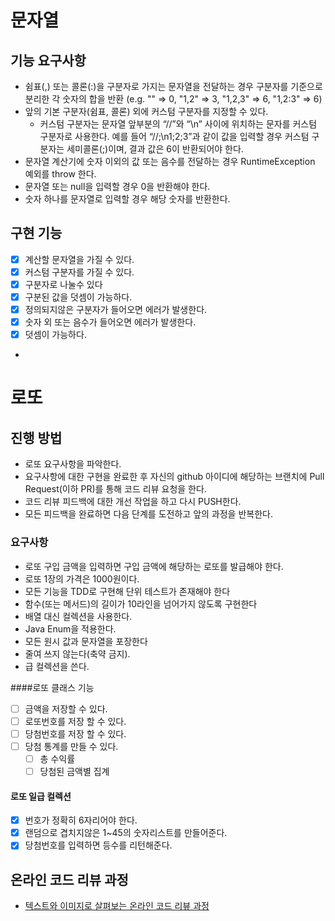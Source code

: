 # 문자열
## 기능 요구사항
 - 쉼표(,) 또는 콜론(:)을 구분자로 가지는 문자열을 전달하는 경우 구분자를 기준으로 분리한 각 숫자의 합을 반환 (e.g. "" => 0, "1,2" => 3, "1,2,3" => 6, "1,2:3" => 6)
 - 앞의 기본 구분자(쉼표, 콜론) 외에 커스텀 구분자를 지정할 수 있다. 
     - 커스텀 구분자는 문자열 앞부분의 “//”와 “\n” 사이에 위치하는 문자를 커스텀 구분자로 사용한다. 예를 들어 “//;\n1;2;3”과 같이 값을 입력할 경우 커스텀 구분자는 세미콜론(;)이며, 결과 값은 6이 반환되어야 한다.
 - 문자열 계산기에 숫자 이외의 값 또는 음수를 전달하는 경우 RuntimeException 예외를 throw 한다.
 - 문자열 또는 null을 입력할 경우 0을 반환해야 한다.
 - 숫자 하나를 문자열로 입력할 경우 해당 숫자를 반환한다.

## 구현 기능
 - [x] 계산할 문자열을 가질 수 있다.
 - [x] 커스텀 구분자를 가질 수 있다.
 - [x] 구분자로 나눌수 있다
 - [x] 구분된 값을 덧셈이 가능하다.
 - [x] 정의되지않은 구분자가 들어오면 에러가 발생한다.
 - [x] 숫자 외 또는 음수가 들어오면 에러가 발생한다.
 - [x] 덧셈이 가능하다.
 -  

# 로또
## 진행 방법
* 로또 요구사항을 파악한다.
* 요구사항에 대한 구현을 완료한 후 자신의 github 아이디에 해당하는 브랜치에 Pull Request(이하 PR)를 통해 코드 리뷰 요청을 한다.
* 코드 리뷰 피드백에 대한 개선 작업을 하고 다시 PUSH한다.
* 모든 피드백을 완료하면 다음 단계를 도전하고 앞의 과정을 반복한다.


### 요구사항
- 로또 구입 금액을 입력하면 구입 금액에 해당하는 로또를 발급해야 한다.
- 로또 1장의 가격은 1000원이다.
- 모든 기능을 TDD로 구현해 단위 테스트가 존재해야 한다
- 함수(또는 메서드)의 길이가 10라인을 넘어가지 않도록 구현한다
- 배열 대신 컬렉션을 사용한다.
- Java Enum을 적용한다.
- 모든 원시 값과 문자열을 포장한다
- 줄여 쓰지 않는다(축약 금지).
- 급 컬렉션을 쓴다.

####로또 클래스 기능
- [ ] 금액을 저장할 수 있다.
- [ ] 로또번호를 저장 할 수 있다.
- [ ] 당첨번호를 저장 할 수 있다.
- [ ] 당첨 통계를 만들 수 있다.
   - [ ] 총 수익률
   - [ ] 당첨된 금액별 집계

#### 로또 일급 컬렉션
- [x] 번호가 정확히 6자리어야 한다.
- [x] 랜덤으로 겹치지않은 1~45의 숫자리스트를 만들어준다.
- [x] 당첨번호를 입력하면 등수를 리턴해준다.

## 온라인 코드 리뷰 과정
* [텍스트와 이미지로 살펴보는 온라인 코드 리뷰 과정](https://github.com/next-step/nextstep-docs/tree/master/codereview)